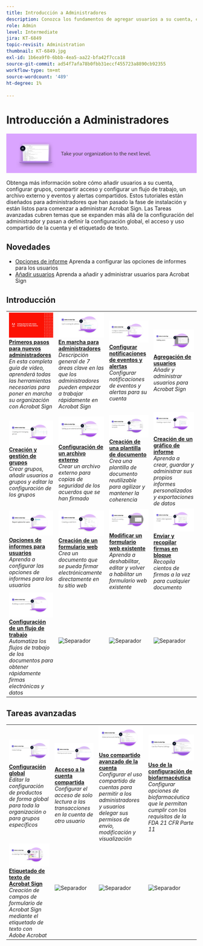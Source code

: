 ```yaml
---
title: Introducción a Administradores
description: Conozca los fundamentos de agregar usuarios a su cuenta, configurar grupos, compartir acceso y configurar un flujo de trabajo, un archivo externo y eventos y alertas compartidos
role: Admin
level: Intermediate
jira: KT-6849
topic-revisit: Administration
thumbnail: KT-6849.jpg
exl-id: 1b6ea9f0-6bbb-4ea5-aa22-bfa42f7cca18
source-git-commit: ad54f7afa78b0fbb31eccf455723a8890cb92355
workflow-type: tm+mt
source-wordcount: '489'
ht-degree: 1%

---
```


# Introducción a Administradores

![Imagen de administradores de Sign](../assets/Hero-Admin.png)

Obtenga más información sobre cómo añadir usuarios a su cuenta, configurar grupos, compartir acceso y configurar un flujo de trabajo, un archivo externo y eventos y alertas compartidos. Estos tutoriales están diseñados para administradores que han pasado la fase de instalación y están listos para comenzar a administrar Acrobat Sign. Las Tareas avanzadas cubren temas que se expanden más allá de la configuración del administrador y pasan a definir la configuración global, el acceso y uso compartido de la cuenta y el etiquetado de texto.

## Novedades

* [Opciones de informe](report-options.md)
Aprenda a configurar las opciones de informes para los usuarios
* [Añadir usuarios](add-users-to-your-account.md)
Aprenda a añadir y administrar usuarios para Acrobat Sign

## Introducción

<table style="table-layout:fixed">
<tr>
  <td>
    <a href="get-started-admin.md">
      <img alt="Primeros pasos para nuevos administradores" src="../assets/Gettingstartedadmin_1280.png" />
    </a>
    <div>
    <a href="get-started-admin.md"><strong>Primeros pasos para nuevos administradores</strong></a>
    </div>
    <em>En esta completa guía de vídeo, aprenderá todas las herramientas necesarias para poner en marcha su organización con Acrobat Sign</em>
    <br>
  </td>
  <td>
    <a href="up-and-running-admin.md">
      <img alt="En marcha para administradores" src="../assets/Up-Running.png" />
    </a>
    <div>
    <a href="up-and-running-admin.md"><strong>En marcha para administradores</strong></a>
    </div>
    <em>Descripción general de 7 áreas clave en las que los administradores pueden empezar a trabajar rápidamente en Acrobat Sign</em>
    <br>
  </td>
  <td>
    <a href="set-up-shared-events-and-alert.md">
      <img alt="Configuración de alertas y eventos compartidos" src="../assets/Notifications_1280.png" />
    </a>
    <div>
    <a href="set-up-shared-events-and-alert.md"><strong>Configurar notificaciones de eventos y alertas</strong></a>
    </div>
    <em>Configurar notificaciones de eventos y alertas para su cuenta</em>
    <br>
  </td>
  <td>
    <a href="add-users-to-your-account.md">
      <img alt="Agregación de usuarios" src="../assets/Adding-Users.png" />
    </a>
    <div>
    <a href="add-users-to-your-account.md"><strong>Agregación de usuarios</strong></a>
    </div>
    <em>Añadir y administrar usuarios para Acrobat Sign</em>
    <br>
  </td>
</tr>
<tr>
 <td>
    <a href="create-and-manage-groups.md">
      <img alt="Creación y gestión de grupos" src="../assets/Creating-Groups.png" />
    </a>
    <div>
    <a href="create-and-manage-groups.md"><strong>Creación y gestión de grupos</strong></a>
    </div>
    <em>Crear grupos, añadir usuarios a grupos y editar la configuración de los grupos</em>
    <br>
  </td>
  <td>
    <a href="set-up-your-external-archive.md">
      <img alt="Configuración de un archivo externo" src="../assets/ExternalArchive.png" />
    </a>
    <div>
    <a href="set-up-your-external-archive.md"><strong>Configuración de un archivo externo</strong></a>
    </div>
    <em>Crear un archivo externo para copias de seguridad de los acuerdos que se han firmado</em>
    <br>
  </td>
  <td>
    <a href="../sign-advanced-users/create-a-template.md">
      <img alt="Creación de una plantilla de documento" src="../assets/Template.png" />
    </a>
    <div>
    <a href="../sign-advanced-users/create-a-template.md"><strong>Creación de una plantilla de documento</strong></a>
    </div>
    <em>Crea una plantilla de documento reutilizable para agilizar y mantener la coherencia</em>
    <br>
  </td>
  <td>
    <a href="create-a-report.md">
      <img alt="Creación de un gráfico de informe" src="../assets/Reportchart.png" />
    </a>
    <div>
    <a href="create-a-report.md"><strong>Creación de un gráfico de informe</strong></a>
    </div>
    <em>Aprenda a crear, guardar y administrar sus propios informes personalizados y exportaciones de datos</em>
    <br>
  </td>
</tr>
<tr>
  <td>
    <a href="report-options.md">
      <img alt="Opciones de informes para usuarios" src="../assets/report-options.png" />
    </a>
    <div>
    <a href="report-options.md"><strong>Opciones de informes para usuarios</strong></a>
    </div>
    <em>Aprenda a configurar las opciones de informes para los usuarios</em>
    <br>
  </td>
  <td>
    <a href="../sign-advanced-users/webform.md">
      <img alt="Creación de un formulario web" src="../assets/Webform.png" />
    </a>
    <div>
    <a href="../sign-advanced-users/webform.md"><strong>Creación de un formulario web</strong></a>
    </div>
    <em>Crea un documento que se pueda firmar electrónicamente directamente en tu sitio web</em>
    <br>
  </td>
  <td>
    <a href="../sign-advanced-users/modify-webform.md">
      <img alt="Modificar un formulario web existente" src="../assets/Modifywebform.png" />
    </a>
    <div>
    <a href="../sign-advanced-users/modify-webform.md"><strong>Modificar un formulario web existente</strong></a>
    </div>
    <em>Aprenda a deshabilitar, editar y volver a habilitar un formulario web existente</em>
    <br>
  </td>
  <td>
    <a href="../sign-advanced-users/megasign.md">
      <img alt="Enviar y recopilar firmas en bloque" src="../assets/Megasign.png" />
    </a>
    <div>
    <a href="../sign-advanced-users/megasign.md"><strong>Enviar y recopilar firmas en bloque</strong></a>
    </div>
    <em>Recopila cientos de firmas a la vez para cualquier documento</em>
    <br>
  </td>
</tr>
<tr>
  <td>
    <a href="building-a-custom-workflow.md">
      <img alt="Configuración de un flujo de trabajo" src="../assets/BuildingWorkflow.png" />
    </a>
    <div>
    <a href="building-a-custom-workflow.md"><strong>Configuración de un flujo de trabajo</strong></a>
    </div>
    <em>Automatiza los flujos de trabajo de los documentos para obtener rápidamente firmas electrónicas y datos</em>
    <br>
  </td>
  <td>
    <img alt="Separador" src="../assets/Grayspacer.png" />
    <div>
    <br>
  </td>
  <td>
    <img alt="Separador" src="../assets/Grayspacer.png" />
    <div>
    <br>
  </td>
  <td>
    <img alt="Separador" src="../assets/Grayspacer.png" />
    <div>
    <br>
  </td>
</table>

## Tareas avanzadas

<table style="table-layout:fixed">
<tr>
  <td>
    <a href="learn-about-global-settings.md">
      <img alt="Configuración global" src="../assets/GlobalSettings_1280.png">
    </a>
    <div>
    <a href="learn-about-global-settings.md"><strong>Configuración global</strong></a>
    </div>
    <em>Editar la configuración de productos de forma global para toda la organización o para grupos específicos</em>
    <br>
  </td>
  <td>
    <a href="share-account-access.md">
      <img alt="Acceso a la cuenta compartida" src="../assets/SharingAccess.png" />
    </a>  
    <div>
    <a href="share-account-access.md"><strong>Acceso a la cuenta compartida</strong></a>
    </div>
    <em>Configurar el acceso de solo lectura a las transacciones en la cuenta de otro usuario</em>
    <br>
  </td>
  <td>
    <a href="advanced-account-sharing.md">
      <img alt="Uso compartido avanzado de la cuenta" src="../assets/AdvancedSharing_1280.png" />
    </a>
    <div>
    <a href="advanced-account-sharing.md"><strong>Uso compartido avanzado de la cuenta</strong></a>
    </div>
    <em>Configurar el uso compartido de cuentas para permitir a los administradores y usuarios delegar sus permisos de envío, modificación y visualización</em>
    <br>
  </td>
  <td>
    <a href="use-bio-pharma-settings.md">
      <img alt="Uso de la configuración de biofarmacéutica" src="../assets/Bio_1280.png" />
    </a>
    <div>
    <a href="use-bio-pharma-settings.md"><strong>Uso de la configuración de biofarmacéutica</strong></a>
    </div>
    <em>Configurar opciones de biofarmacéutica que le permitan cumplir con los requisitos de la FDA 21 CFR Parte 11</em>
    <br>
  </td> 
</tr>
<tr>
   <td>
     <a href="../sign-advanced-users/adobe-sign-text-tagging.md">
      <img alt="Etiquetado de texto de Acrobat Sign" src="../assets/Text-Tagging.png" />
    </a>
    <div>
    <a href="../sign-advanced-users/adobe-sign-text-tagging.md"><strong>Etiquetado de texto de Acrobat Sign</strong></a>
    <div>
    <em>Creación de campos de formulario de Acrobat Sign mediante el etiquetado de texto con Adobe Acrobat</em>
    <br>
  </td>
  <td>
    <img alt="Separador" src="../assets/Grayspacer.png" />
    <div>
    <br>
  </td>
  <td>
    <img alt="Separador" src="../assets/Grayspacer.png" />
    <div>
    <br>
  </td>
  <td>
    <img alt="Separador" src="../assets/Grayspacer.png" />
    <div>
    <br>
  </td>
</tr>
</table>

